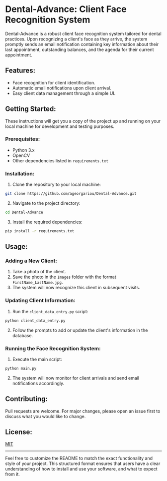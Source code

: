 # Dental-Advance: Client Face Recognition System

Dental-Advance is a robust client face recognition system tailored for dental practices. Upon recognizing a client's face as they arrive, the system promptly sends an email notification containing key information about their last appointment, outstanding balances, and the agenda for their current appointment.

## Features:
- Face recognition for client identification.
- Automatic email notifications upon client arrival.
- Easy client data management through a simple UI.

## Getting Started:

These instructions will get you a copy of the project up and running on your local machine for development and testing purposes.

### Prerequisites:

- Python 3.x
- OpenCV
- Other dependencies listed in `requirements.txt`

### Installation:

1. Clone the repository to your local machine:
```bash
git clone https://github.com/ageorgariou/Dental-Advance.git
```
2. Navigate to the project directory:
```bash
cd Dental-Advance
```
3. Install the required dependencies:
```bash
pip install -r requirements.txt
```

## Usage:

### Adding a New Client:

1. Take a photo of the client.
2. Save the photo in the `Images` folder with the format `FirstName_LastName.jpg`.
3. The system will now recognize this client in subsequent visits.

### Updating Client Information:

1. Run the `client_data_entry.py` script:
```bash
python client_data_entry.py
```
2. Follow the prompts to add or update the client's information in the database.

### Running the Face Recognition System:

1. Execute the main script:
```bash
python main.py
```
2. The system will now monitor for client arrivals and send email notifications accordingly.

## Contributing:

Pull requests are welcome. For major changes, please open an issue first to discuss what you would like to change.

## License:

[MIT](https://choosealicense.com/licenses/mit/)

---

Feel free to customize the README to match the exact functionality and style of your project. This structured format ensures that users have a clear understanding of how to install and use your software, and what to expect from it.
